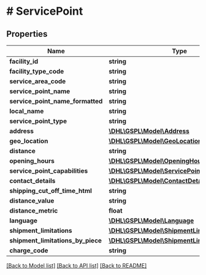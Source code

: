 # # ServicePoint

## Properties

Name | Type | Description | Notes
------------ | ------------- | ------------- | -------------
**facility_id** | **string** |  | [optional]
**facility_type_code** | **string** |  | [optional]
**service_area_code** | **string** |  | [optional]
**service_point_name** | **string** |  | [optional]
**service_point_name_formatted** | **string** |  | [optional]
**local_name** | **string** |  | [optional]
**service_point_type** | **string** |  | [optional]
**address** | [**\DHL\GSPL\Model\Address**](Address.md) |  | [optional]
**geo_location** | [**\DHL\GSPL\Model\GeoLocation**](GeoLocation.md) |  | [optional]
**distance** | **string** |  | [optional]
**opening_hours** | [**\DHL\GSPL\Model\OpeningHours**](OpeningHours.md) |  | [optional]
**service_point_capabilities** | [**\DHL\GSPL\Model\ServicePointCapabilities**](ServicePointCapabilities.md) |  | [optional]
**contact_details** | [**\DHL\GSPL\Model\ContactDetails**](ContactDetails.md) |  | [optional]
**shipping_cut_off_time_html** | **string** |  | [optional]
**distance_value** | **string** |  | [optional]
**distance_metric** | **float** |  | [optional]
**language** | [**\DHL\GSPL\Model\Language**](Language.md) |  | [optional]
**shipment_limitations** | [**\DHL\GSPL\Model\ShipmentLimitations**](ShipmentLimitations.md) |  | [optional]
**shipment_limitations_by_piece** | [**\DHL\GSPL\Model\ShipmentLimitationsByPiece**](ShipmentLimitationsByPiece.md) |  | [optional]
**charge_code** | **string** |  | [optional]

[[Back to Model list]](../../README.md#models) [[Back to API list]](../../README.md#endpoints) [[Back to README]](../../README.md)
